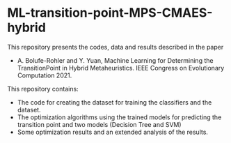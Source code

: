 # ML-transition-point-MPS-CMAES-hybrid
This repository presents the codes, data and results described in the paper
- A. Bolufe-Rohler and Y. Yuan, Machine Learning for Determining the TransitionPoint in Hybrid Metaheuristics. IEEE Congress on Evolutionary Computation 2021.

This repository contains: 
 - The code for creating the dataset for training the classifiers and the dataset.
 - The optimization algorithms using the trained models for predicting the transition point and two models (Decision Tree and SVM) 
 - Some optimization results and an extended analysis of the results.
